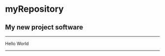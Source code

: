# myRepository
## My new project software

---
<!DOCTYPE html>
</html>

<body>
<p>
Hello World
</p>


---
